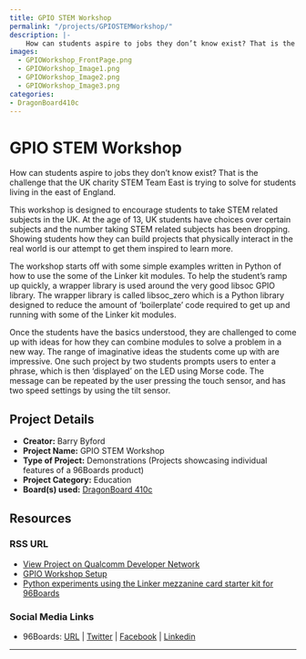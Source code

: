 ```yaml
---
title: GPIO STEM Workshop
permalink: "/projects/GPIOSTEMWorkshop/"
description: |-
    How can students aspire to jobs they don’t know exist? That is the challenge that the UK charity STEM Team East is trying to solve for students living in the east of England.
images:
  - GPIOWorkshop_FrontPage.png
  - GPIOWorkshop_Image1.png
  - GPIOWorkshop_Image2.png
  - GPIOWorkshop_Image3.png
categories:
- DragonBoard410c
---
```

# GPIO STEM Workshop

How can students aspire to jobs they don’t know exist? That is the challenge that the UK charity STEM Team East is trying to solve for students living in the east of England.

This workshop is designed to encourage students to take STEM related subjects in the UK. At the age of 13, UK students have choices over certain subjects and the number taking STEM related subjects has been dropping. Showing students how they can build projects that physically interact in the real world is our attempt to get them inspired to learn more.

The workshop starts off with some simple examples written in Python of how to use the some of the Linker kit modules. To help the student’s ramp up quickly, a wrapper library is used around the very good libsoc GPIO library. The wrapper library is called libsoc_zero which is a Python library designed to reduce the amount of ‘boilerplate’ code required to get up and running with some of the Linker kit modules.

Once the students have the basics understood, they are challenged to come up with ideas for how they can combine modules to solve a problem in a new way. The range of imaginative ideas the students come up with are impressive.  One such project by two students prompts users to enter a phrase, which is then ‘displayed’ on the LED using Morse code. The message can be repeated by the user pressing the touch sensor, and has two speed settings by using the tilt sensor.

## Project Details

- **Creator:** Barry Byford
- **Project Name:** GPIO STEM Workshop
- **Type of Project:** Demonstrations (Projects showcasing individual features of a 96Boards product)
- **Project Category:** Education
- **Board(s) used:** [DragonBoard 410c](https://www.96boards.org/product/dragonboard410c/)

## Resources

### RSS URL

- [View Project on Qualcomm Developer Network](https://developer.qualcomm.com/project/gpio-stem-workshop)
- [GPIO Workshop Setup](http://pythonhosted.org/libsoc_zero/setup.html)
- [Python experiments using the Linker mezzanine card starter kit for 96Boards](http://pythonhosted.org/libsoc_zero/experiments.html)

### Social Media Links

- 96Boards: [URL](https://www.96boards.org/) &#124; [Twitter](https://twitter.com/96boards) &#124; [Facebook](https://www.facebook.com/96Boards) &#124; [Linkedin](https://www.linkedin.com/company/{{site.linkedin_username}}/)


***
